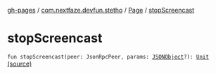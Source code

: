 [gh-pages](../../index.md) / [com.nextfaze.devfun.stetho](../index.md) / [Page](index.md) / [stopScreencast](./stop-screencast.md)

# stopScreencast

`fun stopScreencast(peer: JsonRpcPeer, params: `[`JSONObject`](https://developer.android.com/reference/org/json/JSONObject.html)`?): `[`Unit`](https://kotlinlang.org/api/latest/jvm/stdlib/kotlin/-unit/index.html) [(source)](https://github.com/NextFaze/dev-fun/tree/master/devfun-stetho/src/main/java/com/nextfaze/devfun/stetho/Stetho.kt#L101)